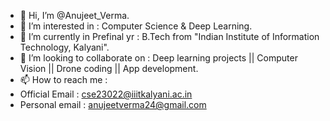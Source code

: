 - 👋 Hi, I’m @Anujeet_Verma.
- 👀 I’m interested in : Computer Science & Deep Learning.
- 🌱 I’m currently in Prefinal yr : B.Tech from "Indian Institute of Information Technology, Kalyani". 
- 💞️ I’m looking to collaborate on : Deep learning projects || Computer Vision || Drone coding || App development.
- 📫 How to reach me :
-   Official Email : cse23022@iiitkalyani.ac.in
-   Personal email : anujeetverma24@gmail.com


<!---
anujeetverma/anujeetverma is a ✨ special ✨ repository because its `README.md` (this file) appears on your GitHub profile.
You can click the Preview link to take a look at your changes.
--->
